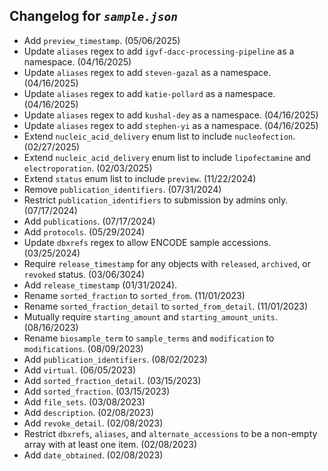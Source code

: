 ## Changelog for *`sample.json`*

* Add `preview_timestamp`. (05/06/2025)
* Update `aliases` regex to add `igvf-dacc-processing-pipeline` as a namespace. (04/16/2025)
* Update `aliases` regex to add `steven-gazal` as a namespace. (04/16/2025)
* Update `aliases` regex to add `katie-pollard` as a namespace. (04/16/2025)
* Update `aliases` regex to add `kushal-dey` as a namespace. (04/16/2025)
* Update `aliases` regex to add `stephen-yi` as a namespace. (04/16/2025)
* Extend `nucleic_acid_delivery` enum list to include `nucleofection`. (02/27/2025)
* Extend `nucleic_acid_delivery` enum list to include `lipofectamine` and `electroporation`. (02/03/2025)
* Extend `status` enum list to include `preview`. (11/22/2024)
* Remove `publication_identifiers`. (07/31/2024)
* Restrict `publication_identifiers` to submission by admins only. (07/17/2024)
* Add `publications`. (07/17/2024)
* Add `protocols`. (05/29/2024)
* Update `dbxrefs` regex to allow ENCODE sample accessions. (03/25/2024)
* Require `release_timestamp` for any objects with `released`, `archived`, or `revoked` status. (03/06/3024)
* Add `release_timestamp` (01/31/2024).
* Rename `sorted_fraction` to `sorted_from`. (11/01/2023)
* Rename `sorted_fraction_detail` to `sorted_from_detail`. (11/01/2023)
* Mutually require `starting_amount` and `starting_amount_units`. (08/16/2023)
* Rename `biosample_term` to `sample_terms` and `modification` to `modifications`. (08/09/2023)
* Add `publication_identifiers`. (08/02/2023)
* Add `virtual`. (06/05/2023)
* Add `sorted_fraction_detail`. (03/15/2023)
* Add `sorted_fraction`. (03/15/2023)
* Add `file_sets`. (03/08/2023)
* Add `description`. (02/08/2023)
* Add `revoke_detail`. (02/08/2023)
* Restrict `dbxrefs`, `aliases`, and `alternate_accessions` to be a non-empty array with at least one item. (02/08/2023)
* Add `date_obtained`. (02/08/2023)
